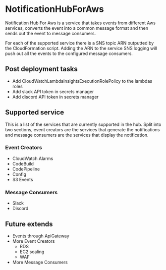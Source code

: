 # NotificationHubForAws

Notification Hub For Aws is a service that takes events from different Aws services, converts the event into a common message format and then sends out the event to message consumers.

For each of the supported service there is a SNS topic ARN outputted by the CloudFormation script. Adding the ARN to the service SNS logging will push out all the events to the configured message consumers.

## Post deployment tasks

* Add CloudWatchLambdaInsightsExecutionRolePolicy to the lambdas roles
* Add slack API token in secrets manager
* Add discord API token in secrets manager

## Supported service

This is a list of the services that are currently supported in the hub. Split into two sections, event creators are the services that generate the notifications and message consumers are the services that display the notification.

### Event Creators

* CloudWatch Alarms
* CodeBuild
* CodePipeline
* Config
* S3 Events

### Message Consumers

* Slack
* Discord

## Future extends

* Events through ApiGateway
* More Event Creators
  * RDS
  * EC2 scaling
  * WAF
* More Message Consumers
